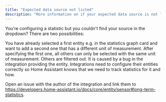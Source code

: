```yaml
---
title: "Expected data source not listed"
description: "More information on if your expected data source is not listed."
---
```


You're configuring a statistic but you couldn't find your source in the dropdown? There are two possibilities:

You have already selected a first entity e.g. in the statistics graph card and want to add a second one that has a different unit of measurement. After specifying the first one, all others can only be selected with the same unit of measurement. Others are filtered out.
It is caused by a bug in the integration providing the entity. Integrations need to configure their entities correctly so Home Assistant knows that we need to track statistics for it and how.

Open an issue with the author of the integration and link them to https://developers.home-assistant.io/docs/core/entity/sensor#long-term-statistics.
